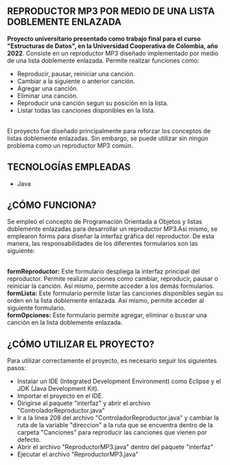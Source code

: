 REPRODUCTOR MP3 POR MEDIO DE UNA LISTA DOBLEMENTE ENLAZADA
-
**Proyecto universitario presentado como trabajo final para el curso "Estructuras de Datos", en la Universidad Cooperativa de Colombia, año 2022**.
Consiste en un reproductor MP3 diseñado implementado por medio de una lista doblemente enlazada.
Permite realizar funciones como: <br>
- Reproducir, pausar, reiniciar una canción.
- Cambiar a la siguiente o anterior canción.
- Agregar una canción.
- Eliminar una canción.
- Reproducir una canción segun su posición en la lista.
- Listar todas las canciones disponibles en la lista.
  
<br>El proyecto fue diseñado principalmente para reforzar los conceptos de listas doblemente enlazadas. Sin embargo,
se puede utilizar sin ningún problema como un reproductor MP3 común.

TECNOLOGÍAS EMPLEADAS
-
- Java

¿CÓMO FUNCIONA?
-
Se empleó el concepto de Programación Orientada a Objetos y listas doblemente enlazadas para desarrollar un reproductor MP3.Así mismo, se emplearon forms para diseñar la interfaz 
gráfica del reproductor. De esta manera, las responsabilidades de los diferentes formularios son las siguiente: 

<br>**formReproductor:** Este formulario despliega la interfaz principal del reproductor. Permite realizar acciones como cambiar, reproducir, pausar o reiniciar la canción. Así mismo, 
permite acceder a los demás  formularios.
<br>**formLista:** Este formulario permite listar las canciones disponibles según  su orden en la lista doblemente enlazada. Así mismo, permite acceder al siguiente formulario.
<br>**formOpciones:** Este formulario permite agregar, eliminar o buscar una canción en la lista doblemente enlazada. 

¿CÓMO UTILIZAR EL PROYECTO?
-
Para utilizar correctamente el proyecto, es necesario seguir los siguientes pasos:
- Instalar un IDE (Integrated Development Environment) como Eclipse y el JDK (Java Development Kit).
- Importar el proyecto en el IDE.
- Dirigirse al paquete "interfaz" y abrir el archivo "ControladorReproductor.java"
- Ir a la linea 208 del archivo "ControladorReproductor.java" y cambiar la ruta de la variable "direccion" a la ruta que se encuentra dentro de la carpeta "Canciones" para 
  reproducir las canciones que vienen por defecto.
- Abrir el archivo "ReproductorMP3.java" dentro del paquete "interfaz"
- Ejecutar el archivo "ReproductorMP3.java"
